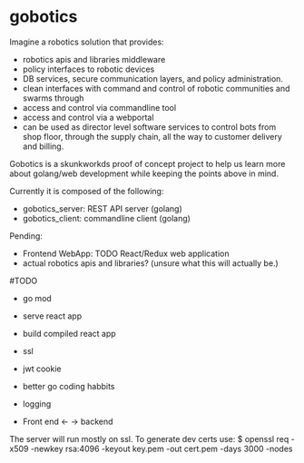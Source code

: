 # gobotics
Imagine a robotics solution that provides:
*  robotics apis and libraries middleware
*  policy interfaces to robotic devices
*  DB services, secure communication layers, and policy administration.
*  clean interfaces with command and control of robotic communities and swarms through
*  access and control via commandline tool
*  access and control via a webportal
*  can be used as director level software services to control bots from shop floor, through the supply chain, all the way to customer delivery and billing.

Gobotics is a skunkworkds proof of concept project to help us learn more about golang/web development while keeping the points above in mind.

Currently it is composed of the following:
* gobotics_server: REST API server (golang)
* gobotics_client: commandline client (golang)

Pending:
* Frontend WebApp: TODO React/Redux web application
* actual robotics apis and libraries? (unsure what this will actually be.)


#TODO
* go mod
* serve react app
* build compiled react app

* ssl
* jwt cookie

* better go coding habbits
* logging
* Front end <- -> backend

The server will run mostly on ssl. To generate dev certs use:
$ openssl req -x509 -newkey rsa:4096 -keyout key.pem -out cert.pem -days 3000 -nodes